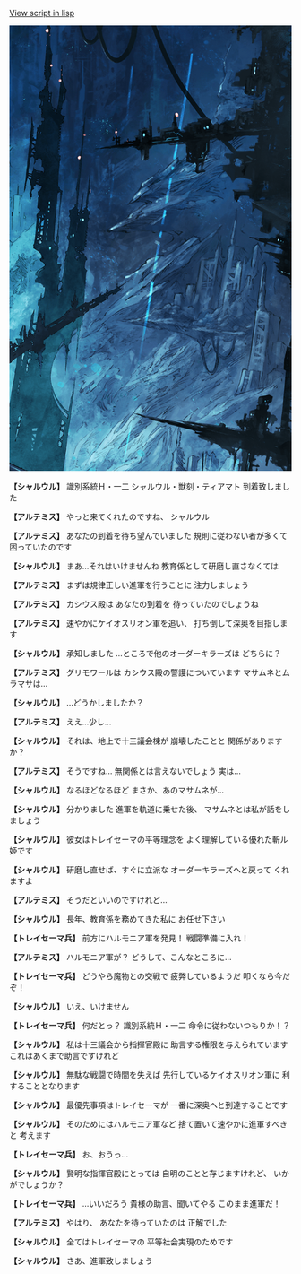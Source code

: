 [View script in lisp](../scripts/101003010.txt)

![underground_world_1.png](../images/backgrounds/underground_world_1.png)

**【シャルウル】**
識別系統Ｈ・一二
シャルウル・獣刻・ティアマト
到着致しました

**【アルテミス】**
やっと来てくれたのですね、
シャルウル

**【アルテミス】**
あなたの到着を待ち望んでいました
規則に従わない者が多くて
困っていたのです

**【シャルウル】**
まあ…それはいけませんね
教育係として研磨し直さなくては

**【アルテミス】**
まずは規律正しい進軍を行うことに
注力しましょう

**【アルテミス】**
カシウス殿は
あなたの到着を
待っていたのでしょうね

**【アルテミス】**
速やかにケイオスリオン軍を追い、
打ち倒して深奥を目指します

**【シャルウル】**
承知しました
…ところで他のオーダーキラーズは
どちらに？

**【アルテミス】**
グリモワールは
カシウス殿の警護についています
マサムネとムラマサは…

**【シャルウル】**
…どうかしましたか？

**【アルテミス】**
ええ…少し…

**【シャルウル】**
それは、地上で十三議会棟が
崩壊したことと
関係がありますか？

**【アルテミス】**
そうですね…
無関係とは言えないでしょう
実は…

**【シャルウル】**
なるほどなるほど
まさか、あのマサムネが…

**【シャルウル】**
分かりました
進軍を軌道に乗せた後、
マサムネとは私が話をしましょう

**【シャルウル】**
彼女はトレイセーマの平等理念を
よく理解している優れた斬ル姫です

**【シャルウル】**
研磨し直せば、すぐに立派な
オーダーキラーズへと戻って
くれますよ

**【アルテミス】**
そうだといいのですけれど…

**【シャルウル】**
長年、教育係を務めてきた私に
お任せ下さい

**【トレイセーマ兵】**
前方にハルモニア軍を発見！
戦闘準備に入れ！

**【アルテミス】**
ハルモニア軍が？
どうして、こんなところに…

**【トレイセーマ兵】**
どうやら魔物との交戦で
疲弊しているようだ
叩くなら今だぞ！

**【シャルウル】**
いえ、いけません

**【トレイセーマ兵】**
何だとっ？
識別系統Ｈ・一二
命令に従わないつもりか！？

**【シャルウル】**
私は十三議会から指揮官殿に
助言する権限を与えられています
これはあくまで助言ですけれど

**【シャルウル】**
無駄な戦闘で時間を失えば
先行しているケイオスリオン軍に
利することとなります

**【シャルウル】**
最優先事項はトレイセーマが
一番に深奥へと到達することです

**【シャルウル】**
そのためにはハルモニア軍など
捨て置いて速やかに進軍すべきと
考えます

**【トレイセーマ兵】**
お、おうっ…

**【シャルウル】**
賢明な指揮官殿にとっては
自明のことと存じますけれど、
いかがでしょうか？

**【トレイセーマ兵】**
…いいだろう
貴様の助言、聞いてやる
このまま進軍だ！

**【アルテミス】**
やはり、
あなたを待っていたのは
正解でした

**【シャルウル】**
全てはトレイセーマの
平等社会実現のためです

**【シャルウル】**
さあ、進軍致しましょう